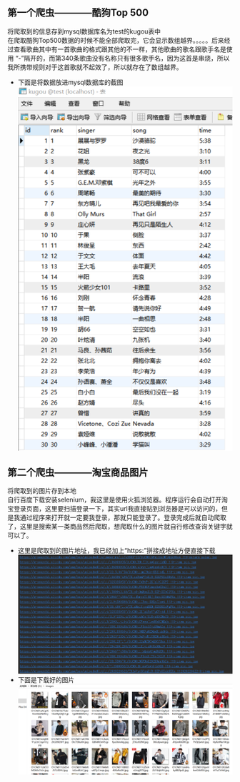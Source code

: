 ## 第一个爬虫————酷狗Top 500
将爬取到的信息存到mysql数据库名为test的kugou表中<br>
在爬取酷狗Top500数据的时候不能全部爬取完，它会显示数组越界。。。。。后来经过查看歌曲其中有一首歌曲的格式跟其他的不一样，其他歌曲的歌名跟歌手名是使用     “-”隔开的，而第340条歌曲没有名称只有很多歌手名，因为这首是串烧，所以我所携带规则对于这首歌就不起效了，所以就存在了数组越界。<br>
* 下面是将数据放进mysql数据库的截图
![](https://github.com/ChenLaiHong/crawler/blob/master/simple/images/kugou.png)
## 第二个爬虫————淘宝商品图片
将爬取到的图片存到本地<br>
自行百度下载安装selenium，我这里是使用火狐浏览器。程序运行会自动打开淘宝登录页面，这里要扫描登录一下，其实url我直接贴到浏览器是可以访问的，但是我通过程序来打开就一定要我登录，那就只能登录了。登录完成后就自动爬取了，这里是搜索某一类商品然后爬取，想爬取什么的图片就自行修改查询关键字就可以了。<br>
* 这里是爬取到的图片地址，我已经加上“https:”拼接成地址方便直接下载<br>
![](https://github.com/ChenLaiHong/crawler/blob/master/simple/images/paqujieguo.png)
* 下面是下载好的图片
![](https://github.com/ChenLaiHong/crawler/blob/master/simple/images/tupian.png) 
